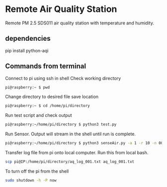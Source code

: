 # Remote Air Quality Station
 Remote PM 2.5 SDS011 air quality station with temperature and humidity.


## dependencies

pip install python-aqi

## Commands from terminal

Connect to pi using ssh in shell
Check working directory
```bash
pi@raspberry:~ $ pwd
```
Change directory to desired file save location
```bash
pi@raspberry:~ $ cd /home/pi/directory
```
Run test script and check output
```bash
pi@raspberry:~/home/pi/directory $ python3 test.py
```
Run Sensor. Output will stream in the shell until run is complete.
```bash
pi@raspberry:~/home/pi/directory $ python3 senseAir.py -a 1 -r 10 -n 001
```
Transfer log file from pi onto local computer. Run this from local bash.
```bash
scp pi@IP:/home/pi/directory/aq_log_001.txt aq_log_001.txt
```

To turn off the pi from the shell
```bash
sudo shutdown -h -P now
```
